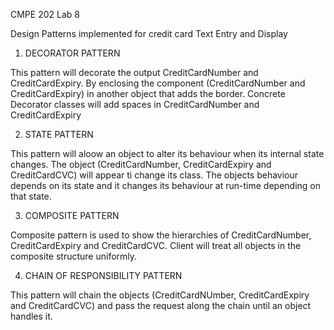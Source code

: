 CMPE 202 Lab 8

Design Patterns implemented for credit card Text Entry and Display

1. DECORATOR PATTERN

This pattern will decorate the output CreditCardNumber and CreditCardExpiry. By enclosing the component (CreditCardNumber and CreditCardExpiry) in another object that adds the border. Concrete Decorator classes will add spaces in CreditCardNumber and CreditCardExpiry

2. STATE PATTERN

This pattern will aloow an object to alter its behaviour when its internal state changes. The object (CreditCardNumber, CreditCardExpiry and CreditCardCVC) will appear ti change its class. The objects behaviour depends on its state and it changes its behaviour at run-time depending on that state.

3. COMPOSITE PATTERN 

Composite pattern is used to show the hierarchies of CreditCardNumber, CreditCardExpiry and CreditCardCVC. Client will treat all objects in the composite structure uniformly.

4. CHAIN OF RESPONSIBILITY PATTERN

This pattern will chain the objects (CreditCardNUmber, CreditCardExpiry and CreditCardCVC) and pass the request along the chain until an object handles it.
